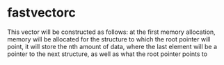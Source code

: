 # fastvectorc
This vector will be constructed as follows: at the first memory allocation, memory will be allocated for the structure to which the root pointer will point, it will store the nth amount of data, where the last element will be a pointer to the next structure, as well as what the root pointer points to
